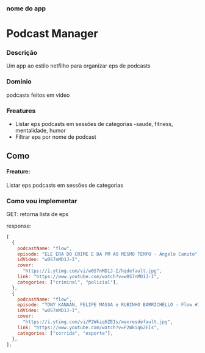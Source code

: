 ### nome do app

# Podcast Manager

### Descrição

Um app ao estilo netfilho para organizar eps de podcasts

### Domínio

podcasts feitos em video

### Freatures

- Listar eps podcasts em sessões de categorias
  -saude, fitness, mentalidade, humor
- Filtrar eps por nome de podcast

## Como

#### Freature:

Listar eps podcasts em sessões de categorias

### Como vou implementar

GET: retorna lista de eps

response:
```js
[
  {
    podcastName: "flow",
    episode: "ELE ERA DO CRIME E DA PM AO MESMO TEMPO - Angelo Canuto",
    idVideo: "w0S7nMD1J-I",
    cover:
      "https://i.ytimg.com/vi/w0S7nMD1J-I/hqdefault.jpg",
    link: "https://www.youtube.com/watch?v=w0S7nMD1J-I",
    categories: ["criminal", "policial"],
  },
  {
    podcastName: "flow",
    episode: "TONY KANAAN, FELIPE MASSA e RUBINHO BARRICHELLO - Flow #192",
    idVideo: "w0S7nMD1J-I",
    cover:
      "https://i.ytimg.com/vi/P2Wkiq6ZEIs/maxresdefault.jpg",
    link: "https://www.youtube.com/watch?v=P2Wkiq6ZEIs",
    categories: ["corrida", "esporte"],
  },
];
```
